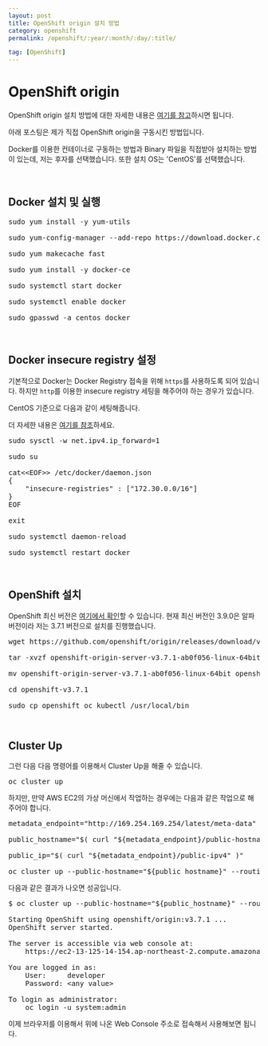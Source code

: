 ```yaml
---
layout: post
title: OpenShift origin 설치 방법
category: openshift
permalink: /openshift/:year/:month/:day/:title/

tag: [OpenShift]
---
```

# OpenShift origin

OpenShift origin 설치 방법에 대한 자세한 내용은 [여기를 참고](https://docs.openshift.org/latest/getting_started/administrators.html#getting-started-administrators)하시면 됩니다.

아래 포스팅은 제가 직접 OpenShift origin을 구동시킨 방법입니다.

Docker를 이용한 컨테이너로 구동하는 방법과 Binary 파일을 직접받아 설치하는 방법이 있는데, 저는 후자를 선택했습니다. 또한 설치 OS는 'CentOS'를 선택했습니다.

<br>

## Docker 설치 및 실행

<pre class="prettyprint">
sudo yum install -y yum-utils

sudo yum-config-manager --add-repo https://download.docker.com/linux/centos/docker-ce.repo

sudo yum makecache fast

sudo yum install -y docker-ce

sudo systemctl start docker

sudo systemctl enable docker

sudo gpasswd -a centos docker
</pre>

<br>

## Docker insecure registry 설정

기본적으로 Docker는 Docker Registry 접속을 위해 `https`를 사용하도록 되어 있습니다. 하지만 `http`를 이용한 insecure registry 세팅을 해주어야 하는 경우가 있습니다.

CentOS 기준으로 다음과 같이 세팅해줍니다.

더 자세한 내용은 [여기를 참조](https://github.com/openshift/origin/blob/master/docs/cluster_up_down.md)하세요.

<pre class="prettyprint">
sudo sysctl -w net.ipv4.ip_forward=1

sudo su

cat&lt;&lt;EOF&gt;&gt; /etc/docker/daemon.json
{
    "insecure-registries" : ["172.30.0.0/16"]
}
EOF

exit

sudo systemctl daemon-reload

sudo systemctl restart docker
</pre>

<br>

## OpenShift 설치

OpenShift 최신 버전은 [여기에서 확인](https://github.com/openshift/origin/releases)할 수 있습니다. 현재 최신 버전인 3.9.0은 알파 버전이라 저는 3.7.1 버전으로 설치를 진행했습니다.

<pre class="prettyprint">
wget https://github.com/openshift/origin/releases/download/v3.7.1/openshift-origin-server-v3.7.1-ab0f056-linux-64bit.tar.gz

tar -xvzf openshift-origin-server-v3.7.1-ab0f056-linux-64bit.tar.gz

mv openshift-origin-server-v3.7.1-ab0f056-linux-64bit openshift-v3.7.1

cd openshift-v3.7.1

sudo cp openshift oc kubectl /usr/local/bin
</pre>

<br>

## Cluster Up

그런 다음 다음 명령어를 이용해서 Cluster Up을 해줄 수 있습니다. 

<pre class="prettyprint">
oc cluster up
</pre>

하지만, 만약 AWS EC2의 가상 머신에서 작업하는 경우에는 다음과 같은 작업으로 해주어야 합니다.

<pre class="prettyprint">
metadata_endpoint="http://169.254.169.254/latest/meta-data"

public_hostname="$( curl "${metadata_endpoint}/public-hostname" )"

public_ip="$( curl "${metadata_endpoint}/public-ipv4" )"

oc cluster up --public-hostname="${public_hostname}" --routing-suffix="${public_ip}.nip.io"
</pre>

다음과 같은 결과가 나오면 성공입니다.

<pre class="prettyprint">
$ oc cluster up --public-hostname="${public_hostname}" --routing-suffix="${public_ip}.nip.io"

Starting OpenShift using openshift/origin:v3.7.1 ...
OpenShift server started.

The server is accessible via web console at:
    https://ec2-13-125-14-154.ap-northeast-2.compute.amazonaws.com:8443

You are logged in as:
    User:     developer
    Password: &lt;any value&gt;

To login as administrator:
    oc login -u system:admin
</pre>

이제 브라우저를 이용해서 위에 나온 Web Console 주소로 접속해서 사용해보면 됩니다.